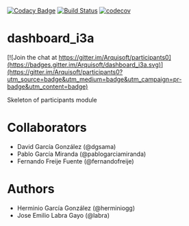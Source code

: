 [![Codacy Badge](https://api.codacy.com/project/badge/Grade/2f5e9b234d9b4cbd8669629c299990ad)](https://www.codacy.com/app/jelabra/participants0?utm_source=github.com&utm_medium=referral&utm_content=Arquisoft/participants0&utm_campaign=badger)
[![Build Status](https://travis-ci.org/Arquisoft/participants0.svg?branch=master)](https://travis-ci.org/Arquisoft/dashboard_i3a)
[![codecov](https://codecov.io/gh/Arquisoft/participants0/branch/master/graph/badge.svg)](https://codecov.io/gh/Arquisoft/dashboard_i3a)


# dashboard_i3a

[![Join the chat at https://gitter.im/Arquisoft/participants0](https://badges.gitter.im/Arquisoft/dashboard_i3a.svg)](https://gitter.im/Arquisoft/participants0?utm_source=badge&utm_medium=badge&utm_campaign=pr-badge&utm_content=badge)

Skeleton of participants module

# Collaborators

- David García González (@dgsama)
- Pablo García Miranda (@pablogarciamiranda)
- Fernando Freije Fuente (@fernandofreije)

# Authors

- Herminio García González (@herminiogg)
- Jose Emilio Labra Gayo (@labra)

